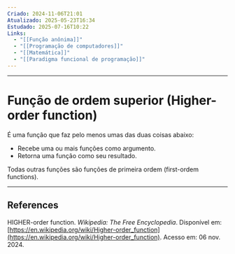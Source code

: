 ```yaml
---
Criado: 2024-11-06T21:01
Atualizado: 2025-05-23T16:34
Estudado: 2025-07-16T10:22
Links:
  - "[[Função anônima]]"
  - "[[Programação de computadores]]"
  - "[[Matemática]]"
  - "[[Paradigma funcional de programação]]"
---
```

---
# Função de ordem superior (Higher-order function)

É uma função que faz pelo menos umas das duas coisas abaixo:

- Recebe uma ou mais funções como argumento.
- Retorna uma função como seu resultado.

Todas outras funções são funções de primeira ordem (first-ordem functions).

---
## References

HIGHER-order function. _Wikipedia: The Free Encyclopedia_. Disponível em: [https://en.wikipedia.org/wiki/Higher-order_function](https://en.wikipedia.org/wiki/Higher-order_function). Acesso em: 06 nov. 2024.